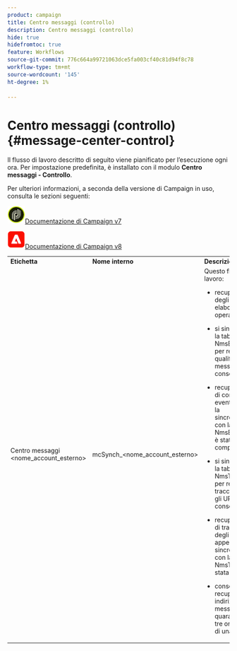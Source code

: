 ```yaml
---
product: campaign
title: Centro messaggi (controllo)
description: Centro messaggi (controllo)
hide: true
hidefromtoc: true
feature: Workflows
source-git-commit: 776c664a99721063dce5fa003cf40c81d94f8c78
workflow-type: tm+mt
source-wordcount: '145'
ht-degree: 1%

---
```



# Centro messaggi (controllo){#message-center-control}



Il flusso di lavoro descritto di seguito viene pianificato per l’esecuzione ogni ora. Per impostazione predefinita, è installato con il modulo **Centro messaggi - Controllo**.


Per ulteriori informazioni, a seconda della versione di Campaign in uso, consulta le sezioni seguenti:

![](assets/do-not-localize/v7.jpeg)[Documentazione di Campaign v7](../../message-center/using/about-transactional-messaging.md)

![](assets/do-not-localize/v8.png)[Documentazione di Campaign v8](https://experienceleague.adobe.com/docs/campaign/campaign-v8/send/transactional.html)


<table> 
 <tbody> 
  <tr> 
   <td> <strong>Etichetta</strong><br /> </td> 
   <td> <strong>Nome interno</strong><br /> </td> 
   <td> <strong>Descrizione</strong><br /> </td> 
  </tr> 
  <tr> 
   <td> Centro messaggi &lt;nome_account_esterno&gt;<br /> </td> 
   <td> mcSynch_&lt;nome_account_esterno&gt;<br /> </td> 
   <td> Questo flusso di lavoro:<br /> 
    <ul> 
     <li> <p>recupera l’elenco degli eventi elaborati dalle operazioni.</p> </li> 
     <li> <p>si sincronizza con la tabella NmsBroadLogMsg per recuperare le qualifiche dei messaggi di consegna.</p> </li> 
     <li> <p>recupera i registri di consegna degli eventi non appena la sincronizzazione con la tabella NmsBroadLogMsg è stata completata.</p> </li> 
     <li> <p>si sincronizza con la tabella NmsTrackingUrl per recuperare il tracciamento per gli URL di consegna.</p> </li> 
     <li> <p>recupera gli URL di tracciamento degli eventi non appena la sincronizzazione con la tabella NmsTrackingUrl è stata completata.</p> </li> 
     <li> <p>consente di recuperare tutti gli indirizzi e-mail messi in quarantena ogni tre ore dopo l’invio di una consegna.</p> </li> 
    </ul> </td> 
  </tr> 
 </tbody> 
</table>

